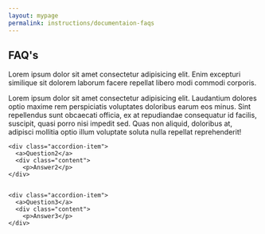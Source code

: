 ```yaml
---
layout: mypage
permalink: instructions/documentaion-faqs
---
```


<div class="container-faq">
 
  <h2>FAQ's</h2>
 
  <div class="accordion">
    <div class="accordion-item">
      <a>Lorem ipsum dolor sit amet consectetur adipisicing elit. Enim excepturi similique sit dolorem laborum facere repellat libero modi commodi corporis.</a>
      <div class="content">
        <p>Lorem ipsum dolor sit amet consectetur adipisicing elit. Laudantium dolores optio maxime rem perspiciatis voluptates doloribus earum eos minus. Sint repellendus sunt obcaecati officia, ex at repudiandae consequatur id facilis, suscipit, quasi porro nisi impedit sed. Quas non aliquid, doloribus at, adipisci mollitia optio illum voluptate soluta nulla repellat reprehenderit!</p>
    </div>

    <div class="accordion-item">
      <a>Question2</a>
      <div class="content">
        <p>Answer2</p>
    </div>


    <div class="accordion-item">
      <a>Question3</a>
      <div class="content">
        <p>Answer3</p>
    </div>

  </div>
  
</div>